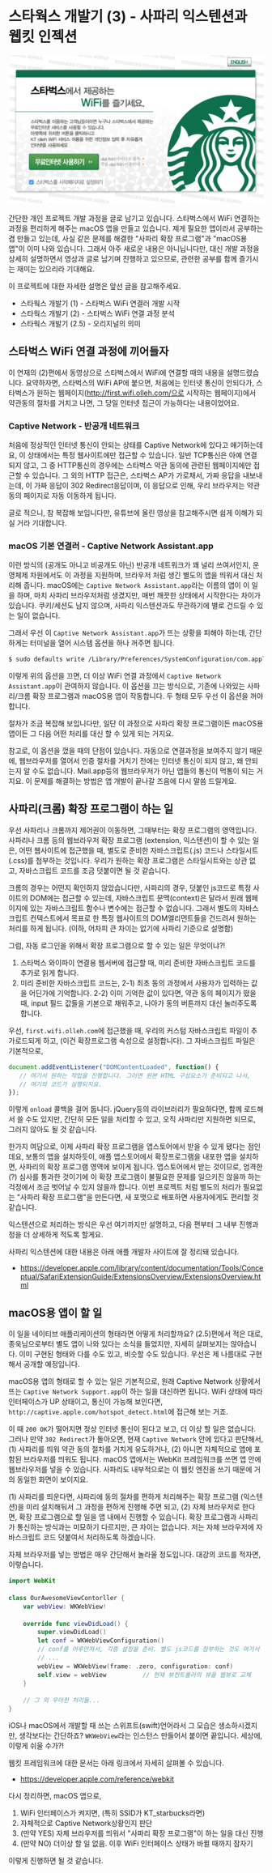 # 스타웍스 개발기 (3) - 사파리 익스텐션과 웹킷 인젝션

![](starworks/starbucks-captive-01.png)

간단한 개인 프로젝트 개발 과정을 글로 남기고 있습니다. 스타벅스에서 WiFi 연결하는 과정을 편리하게 해주는 macOS 앱을 만들고 있습니다. 제게 필요한 앱이라서 공부하는 겸 만들고 있는데, 사실 같은 문제를 해결한 "사파리 확장 프로그램"과 "macOS용 앱"이 이미 나와 있습니다. 그래서 아주 새로운 내용은 아니닙니다만, 대신 개발 과정을 상세히 설명하면서 영상과 글로 남기며 진행하고 있으므로, 관련한 공부를 함께 즐기시는 재미는 있으리라 기대해요.

이 프로젝트에 대한 자세한 설명은 앞선 글을 참고해주세요.

* 스타웍스 개발기 (1) - 스타벅스 WiFi 연결러 개발 시작
* 스타웍스 개발기 (2) - 스타벅스 WiFi 연결 과정 분석
* 스타웍스 개발기 (2.5) - 오리지널의 의미

## 스타벅스 WiFi 연결 과정에 끼어들자

이 연재의 (2)편에서 동영상으로 스타벅스에서 WiFi에 연결할 때의 내용을 설명드렸습니다. 요약하자면, 스타벅스의 WiFi AP에 붙으면, 처음에는 인터넷 통신이 안되다가, 스타벅스가 원하는 웹페이지(http://first.wifi.olleh.com/으로 시작하는 웹페이지)에서 약관동의 절차를 거치고 나면, 그 당일 인터넷 접근이 가능하다는 내용이었어요.

### Captive Network - 반공개 네트워크

처음에 정상적인 인터넷 통신이 안되는 상태를 Captive Network에 있다고 얘기하는데요, 이 상태에서는 특정 웹사이트에만 접근할 수 있습니다. 일반 TCP통신은 아예 연결되지 않고, 그 중 HTTP통신의 경우에는 스타벅스 약관 동의에 관련된 웹페이지에만 접근할 수 있습니다. 그 외의 HTTP 접근은, 스타벅스 AP가 가로채서, 가짜 응답을 내보내는데, 이 가짜 응답이 302 Redirect응답이며, 이 응답으로 인해, 우리 브라우저는 약관 동의 페이지로 자동 이동하게 됩니다.

글로 적으니, 참 복잡해 보입니다만, 유튜브에 올린 영상을 참고해주시면 쉽게 이해가 되실 거라 기대합니다.

### macOS 기본 연결러 - Captive Network Assistant.app

이런 방식의 (공개도 아니고 비공개도 아닌) 반공개 네트워크가 꽤 널리 쓰여서인지, 운영체제 차원에서도 이 과정을 지원하며, 브라우저 처럼 생긴 별도의 앱을 띄워서 대신 처리해 줍니다. macOS에는 `Captive Network Assistant.app`라는 이름의 앱이 이 일을 하며, 마치 사파리 브라우저처럼 생겼지만, 매번 깨끗한 상태에서 시작한다는 차이가 있습니다. 쿠키/세션도 남지 않으며, 사파리 익스텐션과도 무관하기에 별로 건드릴 수 있는 일이 없습니다.

그래서 우선 이 `Captive Network Assistant.app`가 뜨는 상황을 피해야 하는데, 간단하게는 터미널을 열어 시스템 옵션을 하나 꺼주면 됩니다.

``` bash
$ sudo defaults write /Library/Preferences/SystemConfiguration/com.apple.captive.control Active -boolean false
```

이렇게 위의 옵션을 끄면, 더 이상 WiFi 연결 과정에서 `Captive Network Assistant.app`이 관여하지 않습니다. 이 옵션을 끄는 방식으로, 기존에 나와있는 사파리/크롬 확장 프로그램과 macOS용 앱이 작동합니다. 두 형태 모두 우선 이 옵션을 꺼야 합니다.

절차가 조금 복잡해 보입니다만, 일단 이 과정으로 사파리 확장 프로그램이든 macOS용 앱이든 그 다음 어떤 처리를 대신 할 수 있게 되는 거지요.

참고로, 이 옵션을 껐을 때의 단점이 있습니다. 자동으로 연결과정을 보여주지 않기 때문에, 웹브라우저를 열어서 인증 절차를 거치기 전에는 인터넷 통신이 되지 않고, 왜 안되는지 알 수도 없습니다. Mail.app등의 웹브라우저가 아닌 앱들의 통신이 먹통이 되는 거지요. 이 문제를 해결하는 방법은 앱 개발이 끝나갈 즈음에 다시 말씀 드릴게요.

## 사파리(크롬) 확장 프로그램이 하는 일

우선 사파리나 크롬까지 제어권이 이동하면, 그때부터는 확장 프로그램의 영역입니다. 사파리나 크롬 등의 웹브라우저 확장 프로그램 (extension, 익스텐션)이 할 수 있는 일은, 어떤 웹사이트에 접근했을 때, 별도로 준비한 자바스크립트(.js) 코드나 스타일시트(.css)를 첨부하는 것입니다. 우리가 원하는 확장 프로그램은 스타일시트와는 상관 없고, 자바스크립트 코드를 조금 덧붙이면 될 것 같습니다.

크롬의 경우는 어떤지 확인하지 않았습니다만, 사파리의 경우, 덧붙인 js코드로 특정 사이트의 DOM에는 접근할 수 있는데, 자바스크립트 문맥(context)은 달라서 원래 웹페이지에 있는 자바스크립트 함수나 변수에는 접근할 수 없습니다. 그래서 별도의 자바스크립트 컨텍스트에서 목표로 한 특정 웹사이트의 DOM엘리먼트들을 건드려서 원하는 처리를 하게 됩니다. (이하, 어차피 큰 차이는 없기에 사파리 기준으로 설명함)

그럼, 자동 로그인을 위해서 확장 프로그램으로 할 수 있는 일은 무엇이냐?!

1. 스타벅스 와이파이 연결용 웹서버에 접근할 때, 미리 준비한 자바스크립트 코드를 추가로 읽게 합니다.
1. 미리 준비한 자바스크립트 코드는, 2-1) 최초 동의 과정에서 사용자가 입력하는 값을 어딘가에 기억합니다. 2-2) 이미 기억한 값이 있다면, 약관 동의 페이지가 떴을 때, input 필드 값들을 기본으로 채워주고, 나아가 동의 버튼까지 대신 눌러주도록 합니다.

우선, `first.wifi.olleh.com`에 접근했을 때, 우리의 커스텀 자바스크립트 파일이 추가로드되게 하고, (이건 확장프로그램 속성으로 설정합니다). 그 자바스크립트 파일은 기본적으로,

``` javascript
document.addEventListener("DOMContentLoaded", function() {
   // 여기서 원하는 작업을 진행합니다. 그러면 원본 HTML 구성요소가 준비되고 나서,
   // 여기의 코드가 실행되지요.
});
```

이렇게 `onload` 콜백을 걸어 둡니다. jQuery등의 라이브러리가 필요하다면, 함께 로드해서 쓸 수도 있지만, 간단히 모든 일을 처리할 수 있고, 오직 사파리만 지원하면 되므로, 그러지 않아도 될 것 같습니다.

한가지 여담으로, 이제 사파리 확장 프로그램을 앱스토어에서 받을 수 있게 됐다는 점인데요, 보통의 앱을 설치하듯이, 애플 앱스토어에서 확장프로그램을 내포한 앱을 설치하면, 사파리의 확장 프로그램 영역에 보이게 됩니다. 앱스토어에서 받는 것이므로, 엄격한(?) 심사를 통과한 것이기에 이 확장 프로그램이 불필요한 문제를 일으키진 않을까 하는 걱정에서 조금 벗어날 수 있지 않을까 합니다. 이번 프로젝트 처럼 별도의 처리가 필요없는 "사파리 확장 프로그램"을 만든다면, 새 포맷으로 배포하면 사용자에게도 편리할 것 같습니다.

익스텐션으로 처리하는 방식은 우선 여기까지만 설명하고, 다음 편부터 그 내부 진행과정을 더 상세하게 적도록 할게요.

사파리 익스텐션에 대한 내용은 아래 애플 개발자 사이트에 잘 정리돼 있습니다.

* <https://developer.apple.com/library/content/documentation/Tools/Conceptual/SafariExtensionGuide/ExtensionsOverview/ExtensionsOverview.html>

## macOS용 앱이 할 일

이 일을 네이티브 애플리케이션의 형태라면 어떻게 처리할까요? (2.5)편에서 적은 대로, 종욱님으로부터 별도 앱이 나와 있다는 소식을 들었지만, 자세히 살펴보지는 않아습니다. 이미 구현된 형태와 다를 수도 있고, 비슷할 수도 있습니다. 우선은 제 나름대로 구현해서 공개할 예정입니다.

macOS용 앱의 형태로 할 수 있는 일은 기본적으로, 원래 Captive Network 상황에서 뜨는 `Captive Network Support.app`이 하는 일을 대신하면 됩니다. WiFi 상태에 따라 인터페이스가 UP 상태이고, 통신이 가능해 보인다면, `http://captive.apple.com/hotspot_detect.html`에 접근해 보는 거죠.

이 때 `200 OK`가 떨어지면 정상 인터넷 통신이 된다고 보고, 더 이상 할 일은 없습니다. 그러나 만약 `302 Redirect`가 돌아오면, 현재 `Captive Network` 안에 있다고 판단해서, (1) 사파리를 띄워 약관 동의 절차를 거치게 유도하거나, (2) 아니면 자체적으로 앱에 포함된 브라우저를 띄워도 됩니다. macOS 앱에서는 WebKit 프레임워크를 쓰면 앱 안에 웹브라우저를 넣을 수 있습니다. 사파리도 내부적으로는 이 웹킷 엔진을 쓰기 때문에 거의 동일한 화면이 보이지요.

(1) 사파리를 띄운다면, 사파리에 동의 절차를 편하게 처리해주는 확장 프로그램 (익스텐션)을 미리 설치해둬서 그 과정을 편하게 진행해 주면 되고, (2) 자체 브라우저로 한다면, 확장 프로그램으로 할 일을 앱 내에서 진행할 수 있습니다. 확장 프로그램과 사파리가 통신하는 방식과는 미묘하기 다르지만, 큰 차이는 없습니다. 저는 자체 브라우저에 자바스크립트 코드 덧붙여서 처리하도록 하겠습니다.

자체 브라우저를 넣는 방법은 매우 간단해서 놀라울 정도입니다. 대강의 코드를 적자면, 이렇습니다.

``` swift
import WebKit

class OurAwesomeViewContorller {
    var webView: WKWebView!

    override func viewDidLoad() {
        super.viewDidLoad()
        let conf = WKWebViewConfiguration()
        // conf를 어루만져서, 각종 설정을 준비. 별도 js코드를 첨부하는 것도 여기서 진행
        // ...
        webView = WKWebView(frame: .zero, configuration: conf)
        self.view = webView          // 현재 뷰컨트롤러의 뷰을 웹뷰로 교체
    }

    // 그 외 우아한 처리들...
}
```

iOS나 macOS에서 개발할 때 쓰는 스위프트(swift)언어라서 그 모습은 생소하시겠지만, 생각보다는 간단하죠? `WKWebView`라는 인스턴스 만들어서 붙이면 끝입니다. 세상에, 이렇게 쉬울 수가?!

웹킷 프레임워크에 대한 문서는 아래 링크에서 자세히 살펴볼 수 있습니다.

* <https://developer.apple.com/reference/webkit>

다시 정리하면, macOS 앱으로,

1. WiFi 인터페이스가 켜지면, (특히 SSID가 KT_starbucks라면)
1. 자체적으로 Captive Network상황인지 판단
1. (만약 YES) 자체 브라우저를 띄워서 "사파리 확장 프로그램"이 하는 일을 대신 진행
1. (만약 NO) 더이상 할 일 없음. 이후 WiFi 인터페이스 상태가 바뀔 때까지 잠자기

이렇게 진행하면 될 것 같습니다.
